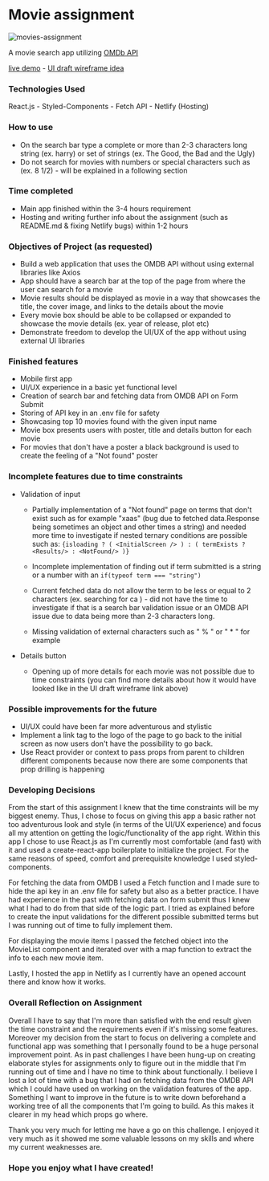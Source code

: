 # Movie assignment

![movies-assignment](https://user-images.githubusercontent.com/71289091/122177914-5ad85a80-ce86-11eb-82f2-d90c28cc594c.JPG)

A movie search app utilizing [OMDb API](http://www.omdbapi.com/)

[live demo](https://movie-petros.netlify.app/) - [UI draft wireframe idea](https://www.figma.com/file/tXFh6N4OOsu0WNM2NlTH9D/Movie-Assignment?node-id=0%3A1)

### Technologies Used

React.js - Styled-Components - Fetch API - Netlify (Hosting)

### How to use 

- On the search bar type a complete or more than 2-3 characters long string (ex. harry) or set of strings (ex. The Good, the Bad and the Ugly)
- Do not search for movies with numbers or special characters such as (ex. 8 1/2) - will be explained in a following section 

### Time completed 

- Main app finished within the 3-4 hours requirement
- Hosting and writing further info about the assignment (such as README.md & fixing Netlify bugs) within 1-2 hours 

### Objectives of Project (as requested)
- Build a web application that uses the OMDB API without using external libraries like Axios 
- App should have a search bar at the top of the page from where the user can search for a movie
- Movie results should be displayed as movie in a way that showcases the title, the cover image, and links to the details about the movie
- Every movie box should be able to be collapsed or expanded to showcase the movie details (ex. year of release, plot etc)
- Demonstrate freedom to develop the UI/UX of the app without using external UI libraries 

### Finished features
- Mobile first app 
- UI/UX experience in a basic yet functional level 
- Creation of search bar and fetching data from OMDB API on Form Submit 
- Storing of API key in an .env file for safety
- Showcasing top 10 movies found with the given input name 
- Movie box presents users with poster, title and details button for each movie
- For movies that don't have a poster a black background is used to create the feeling of a "Not found" poster

### Incomplete features due to time constraints
- Validation of input 
    - Partially implementation of a "Not found" page on terms that don't exist such as for example "xaas" (bug due to fetched data.Response being sometimes an object and other times a string) and needed more time to investigate if nested ternary conditions are possible such as:
    `{isloading ? (
        <InitialScreen />
      ) : (
        termExists ? <Results/> : <NotFound/>
      )}`
      
    - Incomplete implementation of finding out if term submitted is a string or a number with an `if(typeof term === "string")`
    
    - Current fetched data do not allow the term to be less or equal to 2 characters (ex. searching for ca ) - did not have the time to investigate if that is a search bar validation issue or an OMDB API issue due to data being more than 2-3 characters long. 
    
    - Missing validation of external characters such as " % " or " * " for example 
    
- Details button 
    - Opening up of more details for each movie was not possible due to time constraints (you can find more details about how it would have looked like in the UI draft wireframe link above)

### Possible improvements for the future
- UI/UX could have been far more adventurous and stylistic
- Implement a link tag to the logo of the page to go back to the initial screen as now users don't have the possibility to go back. 
- Use React provider or context to pass props from parent to children different components because now there are some components that prop drilling is happening

### Developing Decisions
From the start of this assignment I knew that the time constraints will be my biggest enemy. Thus, I chose to focus on giving this app a basic rather not too adventurous look and style (in terms of the UI/UX experience) and focus all my attention on getting the logic/functionality of the app right. Within this app I chose to use React.js as I'm currently most comfortable (and fast) with it and used a create-react-app boilerplate to initialize the project. For the same reasons of speed, comfort and prerequisite knowledge I used styled-components. 

For fetching the data from OMDB I used a Fetch function and I made sure to hide the api key in an .env file for safety but also as a better practice. I have had experience in the past with fetching data on form submit thus I knew what I had to do from that side of the logic part. I tried as explained before to create the input validations for the different possible submitted terms but I was running out of time to fully implement them. 

For displaying the movie items I passed the fetched object into the MovieList component and iterated over with a map function to extract the info to each new movie item.

Lastly, I hosted the app in Netlify as I currently have an opened account there and know how it works. 

### Overall Reflection on Assignment
Overall I have to say that I'm more than satisfied with the end result given the time constraint and the requirements even if it's missing some features. Moreover my decision from the start to focus on delivering a complete and functional app was something that I personally found to be a huge personal improvement point. As in past challenges I have been hung-up on creating elaborate styles for assignments only to figure out in the middle that I'm running out of time and I have no time to think about functionally. I believe I lost a lot of time with a bug that I had on fetching data from the OMDB API which I could have used on working on the validation features of the app. Something I want to improve in the future is to write down beforehand a working tree of all the components that I'm going to build. As this makes it clearer in my head which props go where. 

Thank you very much for letting me have a go on this challenge. I enjoyed it very much as it showed me some valuable lessons on my skills and where my current weaknesses are.  
### Hope you enjoy what I have created!

